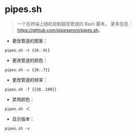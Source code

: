 # pipes.sh

> 一个在终端上随机绘制路径管道的 Bash 脚本。
> 更多信息：<https://github.com/pipeseroni/pipes.sh>。

- 更改管道的图案：

`pipes.sh -t {{0..9}}`

- 更改管道的颜色：

`pipes.sh -c {{0..7}}`

- 更改管道的帧率：

`pipes.sh -f {{20..100}}`

- 禁用颜色：

`pipes.sh -C`

- 显示版本：

`pipes.sh -v`